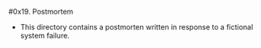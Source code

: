 #0x19. Postmortem
- This directory contains a postmorten written in response to a fictional system failure.
